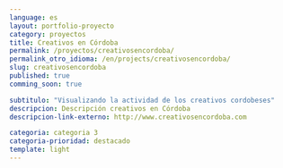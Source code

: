 ```yaml
---
language: es
layout: portfolio-proyecto
category: proyectos
title: Creativos en Córdoba
permalink: /proyectos/creativosencordoba/
permalink_otro_idioma: /en/projects/creativosencordoba/
slug: creativosencordoba
published: true
comming_soon: true

subtitulo: "Visualizando la actividad de los creativos cordobeses"
descripcion: Descripción creativos en Córdoba
descripcion-link-externo: http://www.creativosencordoba.com

categoria: categoria 3
categoria-prioridad: destacado
template: light
---
```

